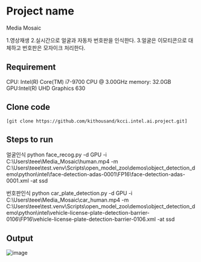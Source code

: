 # Project name
Media Mosaic

1.영상재생
2.실시간으로 얼굴과 자동차 번호판을 인식한다.
3.얼굴은 이모티콘으로 대체하고 번호판은 모자이크 처리한다.



## Requirement

CPU:	Intel(R) Core(TM) i7-9700 CPU @ 3.00GHz
memory:	32.0GB
GPU:Intel(R) UHD Graphics 630




## Clone code



```shell
[git clone https://github.com/kithousand/kcci.intel.ai.project.git]
```





## Steps to run

얼굴인식
python face_recog.py -d GPU -i C:\Users\teee\Media_Mosaic\human.mp4 -m C:\Users\teee\test\.venv\Scripts\open_model_zoo\demos\object_detection_demo\python\intel\face-detection-adas-0001\FP16\face-detection-adas-0001.xml -at ssd



번호판인식
python car_plate_detection.py -d GPU -i C:\Users\teee\Media_Mosaic\car_human.mp4 -m C:\Users\teee\test\.venv\Scripts\open_model_zoo\demos\object_detection_demo\python\intel\vehicle-license-plate-detection-barrier-0106\FP16\vehicle-license-plate-detection-barrier-0106.xml -at ssd




## Output

![image](https://github.com/kithousand/kcci.intel.ai.project/assets/96045246/05f1a475-6799-41cb-b085-0d3d0bcfdd50)


